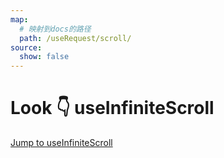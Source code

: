 ```yaml
---
map:
  # 映射到docs的路径
  path: /useRequest/scroll/
source:
  show: false
---
```


# Look 👇 useInfiniteScroll

<a href="/vue-hooks-plus/hooks/useInfiniteScroll/" >Jump to useInfiniteScroll</a>
